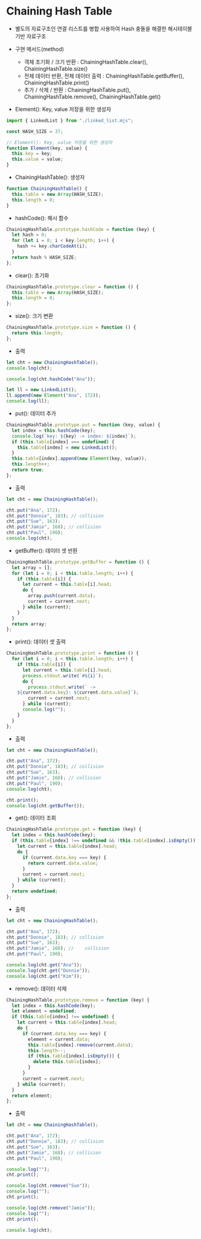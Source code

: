 # Chaining Hash Table

- 별도의 자료구조인 연결 리스트를 병합 사용하여 Hash 충돌을 해결한 해시테이블 기반 자료구조
- 구현 메서드(method)
    - 객체 초기화 / 크기 반환 : ChainingHashTable.clear(), ChainingHashTable.size()
    - 전체 데이터 반환, 전체 데이터 출력 : ChainingHashTable.getBuffer(), ChainingHashTable.print()
    - 추가 / 삭제 / 반환 : ChainingHashTable.put(), ChainingHashTable.remove(), ChainingHashTable.get()
    
- Element(): Key, value 저장을 위한 생성자

```jsx
import { LinkedList } from "./linked_list.mjs";

const HASH_SIZE = 37;

// Element(): Key, value 저장을 위한 생성자
function Element(key, value) {
  this.key = key;
  this.value = value;
}
```

- ChainingHashTable(): 생성자

```jsx
function ChainingHashTable() {
  this.table = new Array(HASH_SIZE);
  this.length = 0;
}
```

- hashCode(): 해시 함수

```jsx
ChainingHashTable.prototype.hashCode = function (key) {
  let hash = 0;
  for (let i = 0; i < key.length; i++) {
    hash += key.charCodeAt(i);
  }
  return hash % HASH_SIZE;
};
```

- clear(): 초기화

```jsx
ChainingHashTable.prototype.clear = function () {
  this.table = new Array(HASH_SIZE);
  this.length = 0;
};
```

- size(): 크기 변환

```jsx
ChainingHashTable.prototype.size = function () {
  return this.length;
};
```

- 출력

```jsx
let cht = new ChainingHashTable();
console.log(cht);

console.log(cht.hashCode("Ana"));

let ll = new LinkedList();
ll.append(new Element("Ana", 172));
console.log(ll);
```

- put(): 데이터 추가

```jsx
ChainingHashTable.prototype.put = function (key, value) {
  let index = this.hashCode(key);
  console.log(`key: ${key} -> index: ${index}`);
  if (this.table[index] === undefined) {
    this.table[index] = new LinkedList();
  }
  this.table[index].append(new Element(key, value));
  this.length++;
  return true;
};
```

- 출력

```jsx
let cht = new ChainingHashTable();

cht.put("Ana", 172);
cht.put("Donnie", 183); // collision
cht.put("Sue", 163);
cht.put("Jamie", 168); // collision
cht.put("Paul", 190);
console.log(cht);
```

- getBuffer(): 데이터 셋 반환

```jsx
ChainingHashTable.prototype.getBuffer = function () {
  let array = [];
  for (let i = 0; i < this.table.length; i++) {
    if (this.table[i]) {
      let current = this.table[i].head;
      do {
        array.push(current.data);
        current = current.next;
      } while (current);
    }
  }
  return array;
};
```

- print(): 데이터 셋 출력

```jsx
ChainingHashTable.prototype.print = function () {
  for (let i = 0; i < this.table.length; i++) {
    if (this.table[i]) {
      let current = this.table[i].head;
      process.stdout.write(`#${i}`);
      do {
        process.stdout.write(` ->
	${current.data.key}: ${current.data.value}`);
        current = current.next;
      } while (current);
      console.log("");
    }
  }
};
```

- 출력

```jsx
let cht = new ChainingHashTable();

cht.put("Ana", 172);
cht.put("Donnie", 183); // collision
cht.put("Sue", 163);
cht.put("Jamie", 168); // collision
cht.put("Paul", 190);
console.log(cht);

cht.print();
console.log(cht.getBuffer());
```

- get(): 데이터 조회

```jsx
ChainingHashTable.prototype.get = function (key) {
  let index = this.hashCode(key);
  if (this.table[index] !== undefined && !this.table[index].isEmpty()) {
    let current = this.table[index].head;
    do {
      if (current.data.key === key) {
        return current.data.value;
      }
      current = current.next;
    } while (current);
  }
  return undefined;
};
```

- 출력

```jsx
let cht = new ChainingHashTable();

cht.put("Ana", 172);
cht.put("Donnie", 183); // collision
cht.put("Sue", 163);
cht.put("Jamie", 168); //    collision
cht.put("Paul", 190);

console.log(cht.get("Ana"));
console.log(cht.get("Donnie"));
console.log(cht.get("Kim"));
```

- remove(): 데이터 삭제

```jsx
ChainingHashTable.prototype.remove = function (key) {
  let index = this.hashCode(key);
  let element = undefined;
  if (this.table[index] !== undefined) {
    let current = this.table[index].head;
    do {
      if (current.data.key === key) {
        element = current.data;
        this.table[index].remove(current.data);
        this.length--;
        if (this.table[index].isEmpty()) {
          delete this.table[index];
        }
      }
      current = current.next;
    } while (current);
  }
  return element;
};
```

- 출력

```jsx
let cht = new ChainingHashTable();

cht.put("Ana", 172);
cht.put("Donnie", 183); // collision
cht.put("Sue", 163);
cht.put("Jamie", 168); // collision
cht.put("Paul", 190);

console.log("");
cht.print();

console.log(cht.remove("Sue"));
console.log("");
cht.print();

console.log(cht.remove("Jamie"));
console.log("");
cht.print();

console.log(cht);
```
